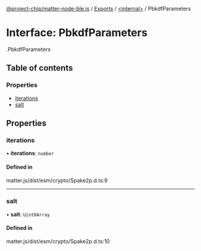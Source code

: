 [@project-chip/matter-node-ble.js](../README.md) / [Exports](../modules.md) / [<internal\>](../modules/internal_.md) / PbkdfParameters

# Interface: PbkdfParameters

[<internal>](../modules/internal_.md).PbkdfParameters

## Table of contents

### Properties

- [iterations](internal_.PbkdfParameters.md#iterations)
- [salt](internal_.PbkdfParameters.md#salt)

## Properties

### iterations

• **iterations**: `number`

#### Defined in

matter.js/dist/esm/crypto/Spake2p.d.ts:9

___

### salt

• **salt**: `Uint8Array`

#### Defined in

matter.js/dist/esm/crypto/Spake2p.d.ts:10
